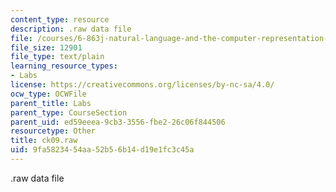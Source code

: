 ```yaml
---
content_type: resource
description: .raw data file
file: /courses/6-863j-natural-language-and-the-computer-representation-of-knowledge-spring-2003/9fa5823454aa52b56b14d19e1fc3c45a_ck09.raw
file_size: 12901
file_type: text/plain
learning_resource_types:
- Labs
license: https://creativecommons.org/licenses/by-nc-sa/4.0/
ocw_type: OCWFile
parent_title: Labs
parent_type: CourseSection
parent_uid: ed59eeea-9cb3-3556-fbe2-26c06f844506
resourcetype: Other
title: ck09.raw
uid: 9fa58234-54aa-52b5-6b14-d19e1fc3c45a
---
```

.raw data file